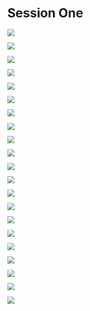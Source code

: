 # Session One

![](../.gitbook/assets/image%20%2860%29.png)

![](../.gitbook/assets/image%20%2832%29.png)

![](../.gitbook/assets/image%20%2823%29.png)

![](../.gitbook/assets/image%20%2845%29.png)

![](../.gitbook/assets/image%20%2820%29.png)

![](../.gitbook/assets/image%20%2821%29.png)

![](../.gitbook/assets/image%20%2879%29.png)

![](../.gitbook/assets/image%20%2819%29.png)

![](../.gitbook/assets/image%20%2868%29.png)

![](../.gitbook/assets/image%20%2818%29.png)

![](../.gitbook/assets/image%20%2814%29.png)

![](../.gitbook/assets/image%20%2875%29.png)

![](../.gitbook/assets/image%20%2843%29.png)

![](../.gitbook/assets/image%20%2876%29.png)

![](../.gitbook/assets/image%20%2831%29.png)

![](../.gitbook/assets/image%20%2877%29.png)

![](../.gitbook/assets/image%20%2815%29.png)

![](../.gitbook/assets/image%20%2836%29.png)

![](../.gitbook/assets/image%20%2842%29.png)

![](../.gitbook/assets/image%20%2882%29.png)

![](../.gitbook/assets/image%20%2861%29.png)

